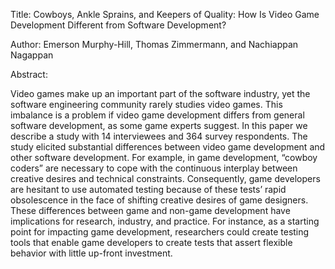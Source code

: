 Title: Cowboys, Ankle Sprains, and Keepers of Quality: How Is Video Game Development Different from Software Development?

Author: Emerson Murphy-Hill, Thomas Zimmermann, and Nachiappan Nagappan


Abstract:

Video games make up an important part of the software industry, yet the software engineering community rarely studies video games. This imbalance is a problem if video game development differs from general software development, as some game experts suggest. In this paper we describe a study with 14 interviewees and 364 survey respondents. The study elicited substantial differences between video game development and other software development. For example, in game development, “cowboy coders” are necessary to cope with the continuous interplay between creative desires and technical constraints. Consequently, game developers are hesitant to use automated testing because of these tests’ rapid obsolescence in the face of shifting creative desires of game designers. These differences between game and non-game development have implications for research, industry, and practice. For instance, as a starting point for impacting game development, researchers could create testing tools that enable game developers to create tests that assert flexible behavior with little up-front investment.